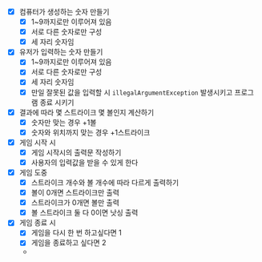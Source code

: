 - [x] 컴퓨터가 생성하는 숫자 만들기
    - [x] 1~9까지로만 이루어져 있음
    - [x] 서로 다른 숫자로만 구성
    - [x] 세 자리 숫자임
- [x] 유저가 입력하는 숫자 만들기
  - [x] 1~9까지로만 이루어져 있음
  - [x] 서로 다른 숫자로만 구성
  - [x] 세 자리 숫자임
  - [x] 만일 잘못된 값을 입력할 시 `illegalArgumentException` 발생시키고
  프로그램 종료 시키기
- [x] 결과에 따라 몇 스트라이크 몇 볼인지 계산하기
  - [x] 숫자만 맞는 경우 +1볼
  - [x] 숫자와 위치까지 맞는 경우 +1스트라이크
- [x] 게임 시작 시
  - [x] 게임 시작시의 출력문 작성하기
  - [x] 사용자의 입력값을 받을 수 있게 한다
- [x] 게임 도중
  - [x] 스트라이크 개수와 볼 개수에 따라 다르게 출력하기
  - [x] 볼이 0개면 스트라이크만 출력
  - [x] 스트라이크가 0개면 볼만 출력
  - [x] 볼 스트라이크 둘 다 0이면 낫싱 출력
- [x] 게임 종료 시
  - [x] 게임을 다시 한 번 하고싶다면 1
  - [x] 게임을 종료하고 싶다면 2
  - 